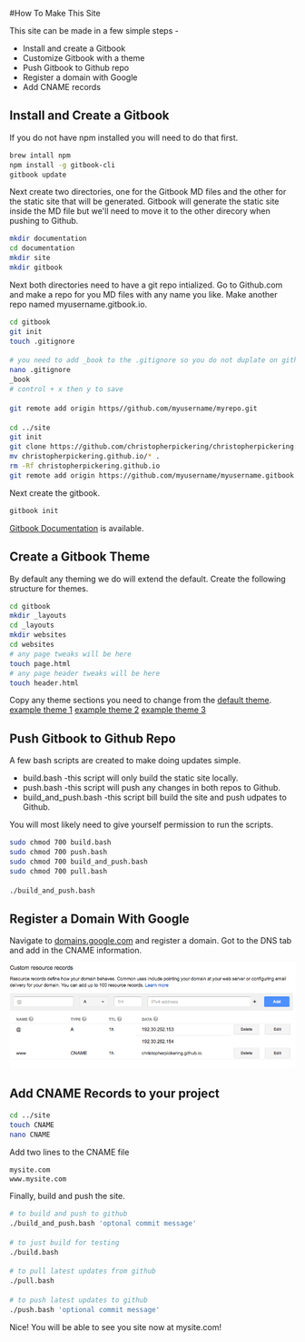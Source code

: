 #How To Make This Site

This site can be made in a few simple steps -
* Install and create a Gitbook
* Customize Gitbook with a theme
* Push Gitbook to Github repo
* Register a domain with Google
* Add CNAME records

## Install and Create a Gitbook

If you do not have npm installed you will need to do that first.

```sh
brew intall npm
npm install -g gitbook-cli
gitbook update
```

Next create two directories, one for the Gitbook MD files and the other for the static site that will be generated. Gitbook will generate the static site inside the MD file but we'll need to move it to the other direcory when pushing to Github.

```sh
mkdir documentation
cd documentation
mkdir site
mkdir gitbook
```

Next both directories need to have a git repo intialized. Go to Github.com and make a repo for you MD files with any name you like. Make another repo named myusername.gitbook.io.

```sh
cd gitbook
git init
touch .gitignore

# you need to add _book to the .gitignore so you do not duplate on github
nano .gitignore
_book
# control + x then y to save

git remote add origin https//github.com/myusername/myrepo.git

cd ../site
git init
git clone https://github.com/christopherpickering/christopherpickering.github.io.git
mv christopherpickering.github.io/* .
rm -Rf christopherpickering.github.io
git remote add origin https://github.com/myusername/myusername.gitbook.io.git
```

Next create the gitbook.

```sh
gitbook init
```

[Gitbook Documentation] is available.

## Create a Gitbook Theme

By default any theming we do will extend the default. Create the following structure for themes.

```sh
cd gitbook
mkdir _layouts
cd _layouts
mkdir websites
cd websites
# any page tweaks will be here
touch page.html
# any page header tweaks will be here
touch header.html
```
Copy any theme sections you need to change from the [default theme].
[example theme 1]
[example theme 2]
[example theme 3]


## Push Gitbook to Github Repo

A few bash scripts are created to make doing updates simple.

- build.bash -this script will only build the static site locally. 
- push.bash -this script will push any changes in both repos to Github.
- build_and_push.bash -this script bill build the site and push udpates to Github.

You will most likely need to give yourself permission to run the scripts.

```sh
sudo chmod 700 build.bash
sudo chmod 700 push.bash
sudo chmod 700 build_and_push.bash
sudo chmod 700 pull.bash

./build_and_push.bash
```

## Register a Domain With Google

Navigate to [domains.google.com](domains.google.com) and register a domain. Got to the DNS tab and add in the CNAME information.

![CNAME](/static/img/make_this_site-CNAME.png)

## Add CNAME Records to your project

```sh
cd ../site
touch CNAME
nano CNAME
```

Add two lines to the CNAME file

```
mysite.com
www.mysite.com
```

Finally, build and push the site.

```sh
# to build and push to github
./build_and_push.bash 'optonal commit message'

# to just build for testing
./build.bash

# to pull latest updates from github
./pull.bash

# to push latest updates to github
./push.bash 'optional commit message'
```

Nice! You will be able to see you site now at mysite.com!


[Gitbook Documentation]: <https://toolchain.gitbook.com>
[default theme]:<https://github.com/GitbookIO/theme-default/tree/master/_layouts>
[example theme 1]:<https://github.com/antonlegoo/gitbook-plugin-theme-gestalt>
[example theme 2]:<https://github.com/GitbookIO/theme-api>
[example theme 3]:<https://github.com/GitbookIO/theme-official>
